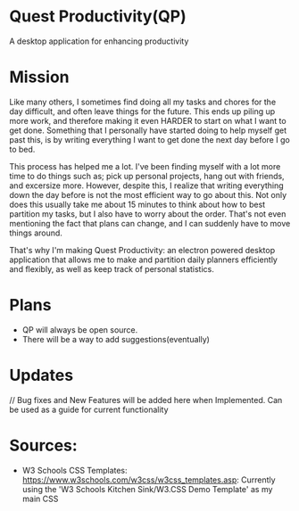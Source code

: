 # Quest Productivity(QP)
A desktop application for enhancing productivity


# Mission
Like many others, I sometimes find doing all my tasks and chores for the day difficult, and often leave things for the future. This ends up piling up more work, and therefore making it even HARDER to start on what I want to get done. Something that I personally have started doing to help myself get past this, is by writing everything I want to get done the next day before I go to bed. 

This process has helped me a lot. I've been finding myself with a lot more time to do things such as; pick up personal projects, hang out with friends, and excersize more. However, despite this, I realize that writing everything down the day before is not the most efficient way to go about this. Not only does this usually take me about 15 minutes to think about how to best partition my tasks, but I also have to worry about the order. That's not even mentioning the fact that plans can change, and I can suddenly have to move things around.

That's why I'm making Quest Productivity: an electron powered desktop application that allows me to make and partition daily planners efficiently and flexibly, as well as keep track of personal statistics.


# Plans
- QP will always be open source.
- There will be a way to add suggestions(eventually)


# Updates
// Bug fixes and New Features will be added here when Implemented. Can be used as a guide for current functionality


# Sources:
- W3 Schools CSS Templates: https://www.w3schools.com/w3css/w3css_templates.asp:
Currently using the 'W3 Schools Kitchen Sink/W3.CSS Demo Template' as my main CSS
